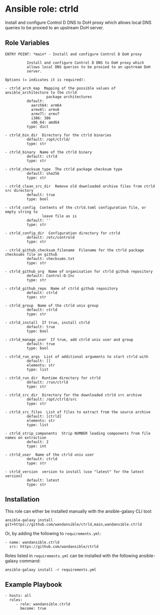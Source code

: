 Ansible role: ctrld
===================

Install and configure Control D DNS to DoH proxy which
allows local DNS queries to be proxied to an upstream DoH
server.

Role Variables
--------------

```
ENTRY POINT: *main* - Install and configure Control D DoH proxy

          Install and configure Control D DNS to DoH proxy which
          allows local DNS queries to be proxied to an upstream DoH
          server.

Options (= indicates it is required):

- ctrld_arch_map  Mapping of the possible values of ansible_architecture to the ctrld
                   package architectures
          default:
            aarch64: arm64
            armv6l: armv6
            armv7l: armv7
            i386: 386
            x86_64: amd64
          type: dict

- ctrld_bin_dir  Directory for the ctrld binaries
          default: /opt/ctrld/
          type: str

- ctrld_binary  Name of the ctrld binary
          default: ctrld
          type: str

- ctrld_checksum_type  The ctrld package checksum type
          default: sha256
          type: str

- ctrld_clean_src_dir  Remove old downloaded archive files from ctrld src directory
          default: true
          type: bool

- ctrld_config  Contents of the ctrld.toml configuration file, or empty string to
                 leave file as is
          default: ''
          type: str

- ctrld_config_dir  Configuration directory for ctrld
          default: /etc/controld
          type: str

- ctrld_github_checksum_filename  Filename for the ctrld package checksums file on github
          default: checksums.txt
          type: str

- ctrld_github_org  Name of organisation for ctrld github repository
          default: Control-D-Inc
          type: str

- ctrld_github_repo  Name of ctrld github repository
          default: ctrld
          type: str

- ctrld_group  Name of the ctrld unix group
          default: ctrld
          type: str

- ctrld_install  If true, install ctrld
          default: true
          type: bool

- ctrld_manage_user  If true, add ctrld unix user and group
          default: true
          type: bool

- ctrld_run_args  List of additional arguments to start ctrld with
          default: []
          elements: str
          type: list

- ctrld_run_dir  Runtime directory for ctrld
          default: /run/ctrld
          type: str

- ctrld_src_dir  Directory for the downloaded ctrld src archive
          default: /opt/ctrld/src
          type: str

- ctrld_src_files  List of files to extract from the source archive
          default: [ctrld]
          elements: str
          type: list

- ctrld_strip_components  Strip NUMBER leading components from file names on extraction
          default: 2
          type: int

- ctrld_user  Name of the ctrld unix user
          default: ctrld
          type: str

- ctrld_version  version to install (use "latest" for the latest version)
          default: latest
          type: str
```

Installation
------------

This role can either be installed manually with the ansible-galaxy CLI tool:

    ansible-galaxy install git+https://github.com/wandansible/ctrld,main,wandansible.ctrld

Or, by adding the following to `requirements.yml`:

    - name: wandansible.ctrld
      src: https://github.com/wandansible/ctrld

Roles listed in `requirements.yml` can be installed with the following ansible-galaxy command:

    ansible-galaxy install -r requirements.yml

Example Playbook
----------------

    - hosts: all
      roles:
         - role: wandansible.ctrld
           become: true
